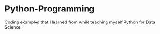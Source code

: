 # Python-Programming
Coding examples that I learned from while teaching myself Python for Data Science
